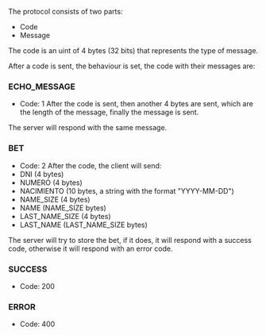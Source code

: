The protocol consists of two parts:
- Code
- Message

The code is an uint of 4 bytes (32 bits) that represents the type of message.

After a code is sent, the behaviour is set, the code with their messages are:

### ECHO_MESSAGE
- Code: 1
After the code is sent, then another 4 bytes are sent, which are the length of the message, finally the message is sent.

The server will respond with the same message.


### BET
- Code: 2
After the code, the client will send:
- DNI (4 bytes)
- NUMERO (4 bytes)
- NACIMIENTO (10 bytes, a string with the format "YYYY-MM-DD")
- NAME_SIZE (4 bytes)
- NAME (NAME_SIZE bytes)
- LAST_NAME_SIZE (4 bytes)
- LAST_NAME (LAST_NAME_SIZE bytes)

The server will try to store the bet, if it does, it will respond with a success code, otherwise it will respond with an error code.

### SUCCESS
- Code: 200

### ERROR
- Code: 400